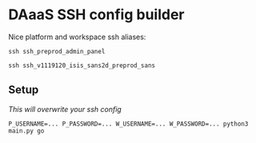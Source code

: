 # DAaaS SSH config builder

Nice platform and workspace ssh aliases:

```
ssh ssh_preprod_admin_panel

ssh ssh_v1119120_isis_sans2d_preprod_sans
```

## Setup

*This will overwrite your ssh config*

```
P_USERNAME=... P_PASSWORD=... W_USERNAME=... W_PASSWORD=... python3 main.py go
```
